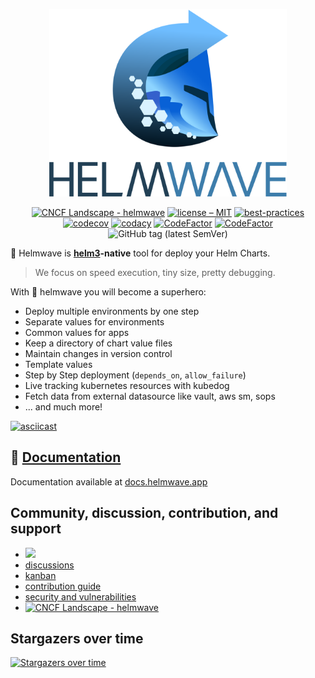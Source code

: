 <p align="center">
  <a href="https://docs.helmwave.app?utm_source=github&utm_medium=project"><img alt="helwmave logo" src="https://raw.githubusercontent.com/helmwave/logo/main/signed_logo_top.svg" style="max-height:100%;" height="300px" /></a>
</p>

<p align="center">
  <a href="https://landscape.cncf.io/?selected=helmwave"><img src="https://img.shields.io/badge/CNCF_Landscape-helmwave-blue" alt="CNCF Landscape - helmwave"></a>
  <a href="https://github.com/helmwave/helmwave/blob/main/LICENSE"><img alt="license – MIT" src="https://img.shields.io/github/license/zhilyaev/helmwave"></a>
  <a href="https://bestpractices.coreinfrastructure.org/projects/5426"><img alt="best-practices" src="https://bestpractices.coreinfrastructure.org/projects/5426/badge"></a>
  <a href="https://codecov.io/gh/helmwave/helmwave"><img alt="codecov" src="https://codecov.io/gh/helmwave/helmwave/branch/main/graph/badge.svg?token=0WXxYhIG4S" /></a>
  <a href="https://www.codacy.com/gh/helmwave/helmwave/dashboard?utm_source=github.com&amp;utm_medium=referral&amp;utm_content=helmwave/helmwave&amp;utm_campaign=Badge_Grade"><img alt="codacy" src="https://app.codacy.com/project/badge/Grade/200ca37690b7463b976f1ece36b53a4e"/></a>
  <a href="https://www.codefactor.io/repository/github/helmwave/helmwave"><img src="https://www.codefactor.io/repository/github/helmwave/helmwave/badge" alt="CodeFactor" /></a>
  <a href="https://goreportcard.com/report/github.com/helmwave/helmwave"><img src="https://goreportcard.com/badge/github.com/helmwave/helmwave" alt="CodeFactor" /></a>
  <img alt="GitHub tag (latest SemVer)" src="https://img.shields.io/github/v/tag/zhilyaev/helmwave?label=latest">
</p>


🌊 Helmwave is **[helm3](https://github.com/helm/helm/)-native** tool for deploy your Helm Charts.

> We focus on speed execution, tiny size, pretty debugging.

With 🌊 helmwave you will become a superhero:

- Deploy multiple environments by one step
- Separate values for environments
- Common values for apps
- Keep a directory of chart value files
- Maintain changes in version control
- Template values
- Step by Step deployment (`depends_on`, `allow_failure`)
- Live tracking kubernetes resources with kubedog
- Fetch data from external datasource like vault, aws sm, sops
- ... and much more!

[![asciicast](https://asciinema.org/a/591181.svg)](https://asciinema.org/a/591181)

## 📖 [Documentation](https://docs.helmwave.app?utm_source=github&utm_medium=project)

Documentation available at [docs.helmwave.app](https://docs.helmwave.app?utm_source=github&utm_medium=project)


## Community, discussion, contribution, and support

- <a href="https://t.me/helmwave" ><img src="https://img.shields.io/badge/telegram-chat-179cde.svg?logo=telegram" /></a>
- [discussions](https://github.com/orgs/helmwave/discussions)
- [kanban](https://github.com/orgs/helmwave/projects/3)
- [contribution guide](https://github.com/helmwave/helmwave/blob/main/CONTRIBUTING.md)
- [security and vulnerabilities](https://github.com/helmwave/helmwave/blob/main/SECURITY.md)
- <a href="https://landscape.cncf.io/?selected=helmwave"><img src="https://img.shields.io/badge/CNCF_Landscape-helmwave-blue" alt="CNCF Landscape - helmwave"></a>


## Stargazers over time

[![Stargazers over time](https://starchart.cc/helmwave/helmwave.svg?variant=adaptive)](https://starchart.cc/helmwave/helmwave)
